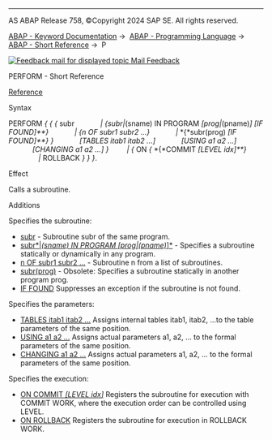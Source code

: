   

* * *

AS ABAP Release 758, ©Copyright 2024 SAP SE. All rights reserved.

[ABAP - Keyword Documentation](javascript:call_link\('abenabap.htm'\)) →  [ABAP - Programming Language](javascript:call_link\('abenabap_reference.htm'\)) →  [ABAP - Short Reference](javascript:call_link\('abenabap_shortref.htm'\)) →  P

 [![](Mail.gif?object=Mail.gif "Feedback mail for displayed topic") Mail Feedback](mailto:f1_help@sap.com?subject=Feedback%20on%20ABAP%20Documentation&body=Document:%20PERFORM%2C%20ABAPPERFORM_SHORTREF%2C%20758%0D%0A%0D%0AError:%0D%0A%0D%0A%0D%0A%0D%0ASuggestion%20for%20improvement:)

PERFORM - Short Reference

[Reference](javascript:call_link\('abapperform.htm'\))

Syntax

PERFORM *{* *{* *{* subr
            *|* *{*subr*|*(sname) IN PROGRAM *\[*prog*|*(pname)*\]* *\[*IF FOUND*\]**}*
            *|* *{*n OF subr1 subr2 ...*}*
            *|* *{*subr(prog) *\[*IF FOUND*\]**}* *}*
            *\[*TABLES itab1 itab2 ...*\]*
            *\[*USING a1 a2 ...*\]*
            *\[*CHANGING a1 a2 ...*\]* *}*
        *|* *{* ON *{* *{*COMMIT *\[*LEVEL idx*\]**}*
               *|* ROLLBACK *}* *}* *}*.

Effect

Calls a subroutine.

Additions   

Specifies the subroutine:

-   [subr](javascript:call_link\('abapperform_form.htm'\)) - Subroutine subr of the same program.
-   [subr*|*(sname) IN PROGRAM *\[*prog*|*(pname)*\]*](javascript:call_link\('abapperform_form.htm'\)) - Specifies a subroutine statically or dynamically in any program.
-   [n OF subr1 subr2 ...](javascript:call_link\('abapperform_form.htm'\)) - Subroutine n from a list of subroutines.
-   [subr(prog)](javascript:call_link\('abapperform_obsolete.htm'\)) - Obsolete: Specifies a subroutine statically in another program prog.
-   [IF FOUND](javascript:call_link\('abapperform_form.htm'\))
    Suppresses an exception if the subroutine is not found.
    

Specifies the parameters:

-   [TABLES itab1 itab2 ...](javascript:call_link\('abapperform_parameters.htm'\))
    Assigns internal tables itab1, itab2, ...to the table parameters of the same position.
-   [USING a1 a2 ...](javascript:call_link\('abapperform_parameters.htm'\))
    Assigns actual parameters a1, a2, ... to the formal parameters of the same position.
-   [CHANGING a1 a2 ...](javascript:call_link\('abapperform_parameters.htm'\))
    Assigns actual parameters a1, a2, ... to the formal parameters of the same position.
    

Specifies the execution:

-   [ON COMMIT *\[*LEVEL idx*\]*](javascript:call_link\('abapperform_on_commit.htm'\))
    Registers the subroutine for execution with COMMIT WORK, where the execution order can be controlled using LEVEL.
-   [ON ROLLBACK](javascript:call_link\('abapperform_on_commit.htm'\))
    Registers the subroutine for execution in ROLLBACK WORK.